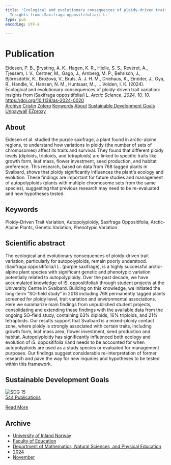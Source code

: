 ```yaml
---
title: 'Ecological and evolutionary consequences of ploidy-driven trait variation:
  Insights from iSaxifraga oppositifolia/i L.'
type: pub
encoding: UTF-8

---
```

<h1>Publication</h1>
<article id="csl-bib-container-TGG2VBLV" class="csl-bib-container">
  <div class="csl-bib-body"> <div class="csl-entry">Eidesen, P. B., Brysting, A. K., Hagen, K. R., Hjelle, S. S., Revéret, A., Tjessem, I. V., Čertner, M., Gago, J., Arnberg, M. P., Behrisch, J., Björnsdóttir, K., Brožová, V., Bruls, A. J. H. M., Driehaus, K., Einöder, J., Gya, R., Handle, V., Hansen, N. M., Huntsaar, M., … Volden, I. K. (2024). Ecological and evolutionary consequences of ploidy-driven trait variation: Insights from iSaxifraga oppositifolia/i L. <i>Arctic Science</i>, <i>2024, 10, 10</i>. <a href="https://doi.org/10.1139/as-2024-0020">https://doi.org/10.1139/as-2024-0020</a></div> </div>
  <div class="csl-bib-buttons">
    <a href="#taxonomy-article-TGG2VBLV" alt="archive" class="csl-bib-button">Archive</a>
    <a href="https://app.cristin.no/results/show.jsf?id=2320517" alt="Cristin" class="csl-bib-button">Cristin</a>
    <a href="http://zotero.org/groups/5881554/items/TGG2VBLV" alt="Zotero" class="csl-bib-button">Zotero</a>
    <a href="#keywords-article-TGG2VBLV" alt="keywords" class="csl-bib-button">Keywords</a>
    <a href="#about-article-TGG2VBLV" alt="about_pub" class="csl-bib-button">About</a>
    <a href="#sdg-article-TGG2VBLV" alt="sdg" class="csl-bib-button">Sustainable Development Goals</a>
    <a href="https://doi.org/10.1139/as-2024-0020" alt="Unpaywall" class="csl-bib-button">Unpaywall</a>
    <a href="https://doi.org/10.1139/as-2024-0020" alt="EZproxy" class="csl-bib-button">EZproxy</a>
  </div>
  <div id="csl-bib-meta-container-TGG2VBLV"></div>
</article>
<div id="csl-bib-meta-TGG2VBLV" class="csl-bib-meta">
  <article id="about-article-TGG2VBLV" class="about_pub-article">
    <h1>About</h1>
    Eidesen et al. studied the purple saxifrage, a plant found in arctic-alpine regions, to understand how variations in ploidy (the number of sets of chromosomes) affect its traits and survival. They found that different ploidy levels (diploids, triploids, and tetraploids) are linked to specific traits like growth form, leaf mass, flower investment, seed production, and habitat preference. This research, based on data from 768 tagged plants in Svalbard, shows that ploidy significantly influences the plant's ecology and evolution. These findings are important for future studies and management of autopolyploids (plants with multiple chromosome sets from the same species), suggesting that previous research may need to be re-evaluated and new hypotheses tested.
  </article>
  <article id="keywords-article-TGG2VBLV" class="keywords-article">
    <h1>Keywords</h1>
    Ploidy-Driven Trait Variation, Autopolyploidy, Saxifraga Oppositifolia, Arctic-Alpine Plants, Genetic Variation, Phenotypic Variation
  </article>
  <article id="abstract-article-TGG2VBLV" class="abstract-article">
    <h1>Scientific abstract</h1>
    The ecological and evolutionary consequences of ploidy-driven trait variation, particularly for autopolyploids, remain poorly understood. iSaxifraga oppositifolia/i L. (purple saxifrage), is a highly successful arctic-alpine plant species with significant genetic and phenotypic variation potentially related to autopolyploidy. Over the past decade, we have accumulated knowledge of iS. oppositifolia/i through student projects at the University Centre in Svalbard. Building on this knowledge, we initiated the long-term “SO-field study” in 2018 including 768 permanently tagged plants screened for ploidy level, trait variation and environmental associations. Here we summarize main findings from unpublished student projects, consolidating and extending these findings with the available data from the ongoing SO-field study, containing 63% diploids, 16% triploids, and 21% tetraploids. Our results support that Svalbard is a mixed-ploidy contact zone, where ploidy is strongly associated with certain traits, including growth form, leaf mass area, flower investment, seed production and habitat. Autopolyploidy has significantly influenced both ecology and evolution of iS. oppositifolia /iand needs to be accounted for when autopolyploids are used as a study species or evaluated for management purposes. Our findings suggest considerable re-interpretation of former research and pave the way for new inquiries and hypotheses to be tested within this framework.
  </article>
  <article id="sdg-article-TGG2VBLV" class="sdg-article">
    <h1>Sustainable Development Goals</h1>
    <div class="sdg-container"><div id="sdg15" class="sdg">
        <img src="{{< params subfolder >}}images/sdg/sdg15_en.png" class="image" alt="SDG 15">
        <div class="sdg-overlay">
          <a href="{{< params subfolder >}}en/archive/?sdg=15#archive" class="sdg-publication-count"><span>544</span> Publications</a>
          <p><a href="https://sdgs.un.org/goals/goal15" class="sdg-read-more">Read More</a></p>
        </div>
      </div></div>
  </article>
  <article id="taxonomy-article-TGG2VBLV" class="taxonomy-article">
    <h1>Archive</h1>
    <ul>
      <li><a href="{{< params subfolder >}}en/archive/?key=3DCRN523">University of Inland Norway</a></li>
      <li><a href="{{< params subfolder >}}en/archive/?key=WYNZA47F">Faculty of Education</a></li>
      <li><a href="{{< params subfolder >}}en/archive/?key=LLA4BC9U">Department of Mathematics, Natural Sciences, and Physical Education</a></li>
      <li><a href="{{< params subfolder >}}en/archive/?key=HSQ2I35R">2024</a></li>
      <li><a href="{{< params subfolder >}}en/archive/?key=GW8KZRZG">November</a></li>
    </ul>
  </article>
</div>
